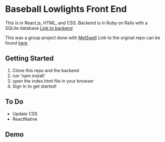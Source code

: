 # Baseball Lowlights Front End
This is in React.js, HTML, and CSS.
Backend is in Ruby on Rails with a SQLite database
[Link to backend](https://github.com/coltenappleby/Baseball-Lowlights-BE)

This was a group project done with [MelSwell](https://github.com/MelSwell)
Link to the orginal repo can be found [here](https://github.com/MelSwell/baseball-lowlights-frontend)



## Getting Started
1. Clone this repo and the backend
2. run 'npm install'
3. open the index.html file in your browser
4. Sign In to get started!


## To Do
* Update CSS
* ReactNative


## Demo

